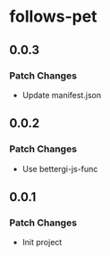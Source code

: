 # follows-pet

## 0.0.3

### Patch Changes

- Update manifest.json

## 0.0.2

### Patch Changes

- Use bettergi-js-func

## 0.0.1

### Patch Changes

- Init project
